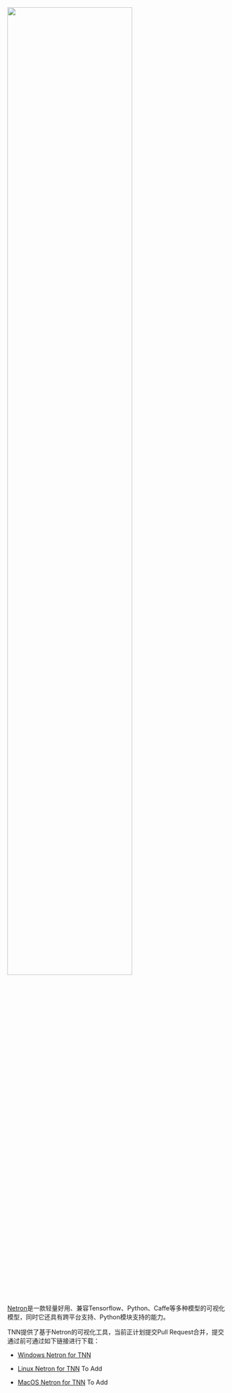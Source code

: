 

<div align=left ><img src="./resource/tnn-netron.jpg" width = "75%" height = "75%"/>

[Netron](https://github.com/lutzroeder/netron)是一款轻量好用、兼容Tensorflow、Python、Caffe等多种模型的可视化模型，同时它还具有跨平台支持、Python模块支持的能力。

TNN提供了基于Netron的可视化工具，当前正计划提交Pull Request合并，提交通过前可通过如下链接进行下载：
* [Windows Netron for TNN](https://raw.githubusercontent.com/darrenyao87/tnn-models/master/netron/Netron%20Setup%204.1.1.exe.zip)

* [Linux Netron for TNN]() To Add

* [MacOS Netron for TNN]() To Add
